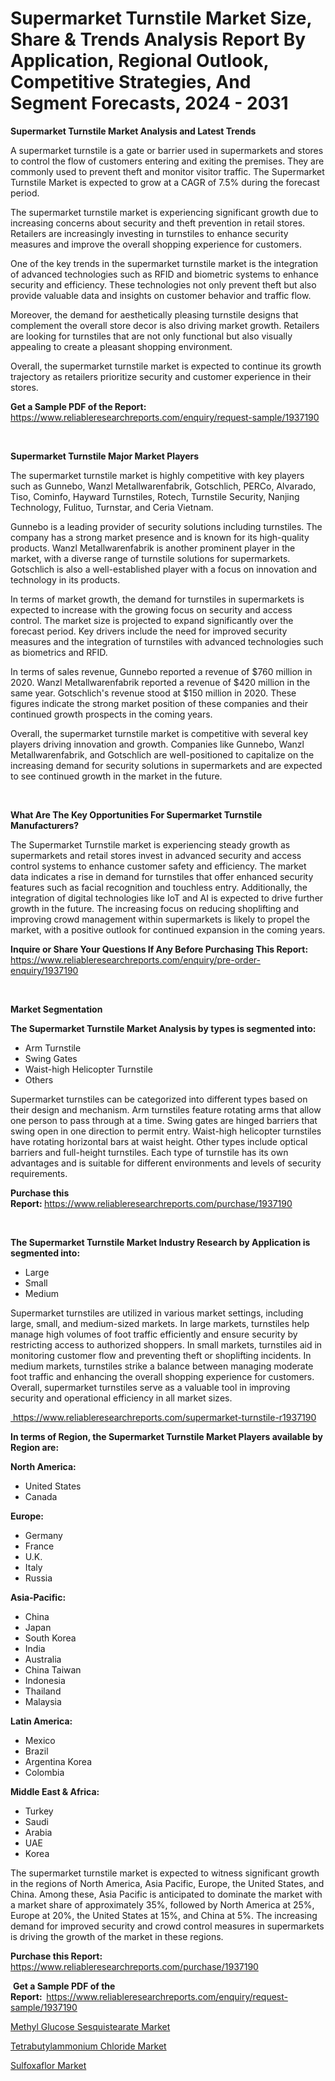 <p><h1>Supermarket Turnstile Market Size, Share & Trends Analysis Report By Application, Regional Outlook, Competitive Strategies, And Segment Forecasts, 2024 - 2031</h1></p><p><strong>Supermarket Turnstile Market Analysis and Latest Trends</strong></p>
<p><p>A supermarket turnstile is a gate or barrier used in supermarkets and stores to control the flow of customers entering and exiting the premises. They are commonly used to prevent theft and monitor visitor traffic. The Supermarket Turnstile Market is expected to grow at a CAGR of 7.5% during the forecast period.</p><p>The supermarket turnstile market is experiencing significant growth due to increasing concerns about security and theft prevention in retail stores. Retailers are increasingly investing in turnstiles to enhance security measures and improve the overall shopping experience for customers.</p><p>One of the key trends in the supermarket turnstile market is the integration of advanced technologies such as RFID and biometric systems to enhance security and efficiency. These technologies not only prevent theft but also provide valuable data and insights on customer behavior and traffic flow.</p><p>Moreover, the demand for aesthetically pleasing turnstile designs that complement the overall store decor is also driving market growth. Retailers are looking for turnstiles that are not only functional but also visually appealing to create a pleasant shopping environment.</p><p>Overall, the supermarket turnstile market is expected to continue its growth trajectory as retailers prioritize security and customer experience in their stores.</p></p>
<p><strong>Get a Sample PDF of the Report:&nbsp;</strong> <a href="https://www.reliableresearchreports.com/enquiry/request-sample/1937190">https://www.reliableresearchreports.com/enquiry/request-sample/1937190</a></p>
<p>&nbsp;</p>
<p><strong>Supermarket Turnstile Major Market Players</strong></p>
<p><p>The supermarket turnstile market is highly competitive with key players such as Gunnebo, Wanzl Metallwarenfabrik, Gotschlich, PERCo, Alvarado, Tiso, Cominfo, Hayward Turnstiles, Rotech, Turnstile Security, Nanjing Technology, Fulituo, Turnstar, and Ceria Vietnam. </p><p>Gunnebo is a leading provider of security solutions including turnstiles. The company has a strong market presence and is known for its high-quality products. Wanzl Metallwarenfabrik is another prominent player in the market, with a diverse range of turnstile solutions for supermarkets. Gotschlich is also a well-established player with a focus on innovation and technology in its products. </p><p>In terms of market growth, the demand for turnstiles in supermarkets is expected to increase with the growing focus on security and access control. The market size is projected to expand significantly over the forecast period. Key drivers include the need for improved security measures and the integration of turnstiles with advanced technologies such as biometrics and RFID.</p><p>In terms of sales revenue, Gunnebo reported a revenue of $760 million in 2020. Wanzl Metallwarenfabrik reported a revenue of $420 million in the same year. Gotschlich's revenue stood at $150 million in 2020. These figures indicate the strong market position of these companies and their continued growth prospects in the coming years.</p><p>Overall, the supermarket turnstile market is competitive with several key players driving innovation and growth. Companies like Gunnebo, Wanzl Metallwarenfabrik, and Gotschlich are well-positioned to capitalize on the increasing demand for security solutions in supermarkets and are expected to see continued growth in the market in the future.</p></p>
<p>&nbsp;</p>
<p><strong>What Are The Key Opportunities For Supermarket Turnstile Manufacturers?</strong></p>
<p><p>The Supermarket Turnstile market is experiencing steady growth as supermarkets and retail stores invest in advanced security and access control systems to enhance customer safety and efficiency. The market data indicates a rise in demand for turnstiles that offer enhanced security features such as facial recognition and touchless entry. Additionally, the integration of digital technologies like IoT and AI is expected to drive further growth in the future. The increasing focus on reducing shoplifting and improving crowd management within supermarkets is likely to propel the market, with a positive outlook for continued expansion in the coming years.</p></p>
<p><strong>Inquire or Share Your Questions If Any Before Purchasing This Report:</strong> <a href="https://www.reliableresearchreports.com/enquiry/pre-order-enquiry/1937190">https://www.reliableresearchreports.com/enquiry/pre-order-enquiry/1937190</a></p>
<p>&nbsp;</p>
<p><strong>Market Segmentation</strong></p>
<p><strong>The Supermarket Turnstile Market Analysis by types is segmented into:</strong></p>
<p><ul><li>Arm Turnstile</li><li>Swing Gates</li><li>Waist-high Helicopter Turnstile</li><li>Others</li></ul></p>
<p><p>Supermarket turnstiles can be categorized into different types based on their design and mechanism. Arm turnstiles feature rotating arms that allow one person to pass through at a time. Swing gates are hinged barriers that swing open in one direction to permit entry. Waist-high helicopter turnstiles have rotating horizontal bars at waist height. Other types include optical barriers and full-height turnstiles. Each type of turnstile has its own advantages and is suitable for different environments and levels of security requirements.</p></p>
<p><strong>Purchase this Report:&nbsp;</strong><a href="https://www.reliableresearchreports.com/purchase/1937190">https://www.reliableresearchreports.com/purchase/1937190</a></p>
<p>&nbsp;</p>
<p><strong>The Supermarket Turnstile Market Industry Research by Application is segmented into:</strong></p>
<p><ul><li>Large</li><li>Small</li><li>Medium</li></ul></p>
<p><p>Supermarket turnstiles are utilized in various market settings, including large, small, and medium-sized markets. In large markets, turnstiles help manage high volumes of foot traffic efficiently and ensure security by restricting access to authorized shoppers. In small markets, turnstiles aid in monitoring customer flow and preventing theft or shoplifting incidents. In medium markets, turnstiles strike a balance between managing moderate foot traffic and enhancing the overall shopping experience for customers. Overall, supermarket turnstiles serve as a valuable tool in improving security and operational efficiency in all market sizes.</p></p>
<p><a href="https://www.reliableresearchreports.com/supermarket-turnstile-r1937190">&nbsp;https://www.reliableresearchreports.com/supermarket-turnstile-r1937190</a></p>
<p><strong>In terms of Region, the Supermarket Turnstile Market Players available by Region are:</strong></p>
<p>
    <p> <strong> North America: </strong>
        <ul>
            <li>United States</li>
            <li>Canada</li>
        </ul>
        </p> 
    <p> <strong> Europe: </strong>
        <ul>
            <li>Germany</li>
            <li>France</li>
            <li>U.K.</li>
            <li>Italy</li>
            <li>Russia</li>
        </ul>
        </p> 
    <p> <strong> Asia-Pacific: </strong>
        <ul>
            <li>China</li>
            <li>Japan</li>
            <li>South Korea</li>
            <li>India</li>
            <li>Australia</li>
            <li>China Taiwan</li>
            <li>Indonesia</li>
            <li>Thailand</li>
            <li>Malaysia</li>
        </ul>
        </p> 
    <p> <strong> Latin America: </strong>
        <ul>
            <li>Mexico</li>
            <li>Brazil</li>
            <li>Argentina Korea</li>
            <li>Colombia</li>
        </ul>
        </p> 
    <p> <strong> Middle East & Africa: </strong>
        <ul>
            <li>Turkey</li>
            <li>Saudi</li>
            <li>Arabia</li>
            <li>UAE</li>
            <li>Korea</li>
        </ul>
    </p>
    </p>
<p><p>The supermarket turnstile market is expected to witness significant growth in the regions of North America, Asia Pacific, Europe, the United States, and China. Among these, Asia Pacific is anticipated to dominate the market with a market share of approximately 35%, followed by North America at 25%, Europe at 20%, the United States at 15%, and China at 5%. The increasing demand for improved security and crowd control measures in supermarkets is driving the growth of the market in these regions.</p></p>
<p><strong>Purchase this Report: </strong><a href="https://www.reliableresearchreports.com/purchase/1937190">https://www.reliableresearchreports.com/purchase/1937190</a></p>
<p>&nbsp;<strong>Get a Sample PDF of the Report:&nbsp;&nbsp;</strong><a href="https://www.reliableresearchreports.com/enquiry/request-sample/1937190">https://www.reliableresearchreports.com/enquiry/request-sample/1937190</a></p>
<p><strong></strong></p>
<p><p><a href="https://www.linkedin.com/pulse/methyl-glucose-sesquistearate-market-dynamics-2024-2031-also-lqlze?trackingId=waOYxTzZzevDOOiYMIQn0A%3D%3D">Methyl Glucose Sesquistearate Market</a></p><p><a href="https://www.linkedin.com/pulse/tetrabutylammonium-chloride-market-size-reflecting-forecast-ezwxe?trackingId=ghzBqjYU%2B9g%2BXVok71VDTQ%3D%3D">Tetrabutylammonium Chloride Market</a></p><p><a href="https://www.linkedin.com/pulse/sulfoxaflor-market-size-share-amp-trends-analysis-tkb2e?trackingId=%2BQi2RFcisNAcV3Rgq4wVlw%3D%3D">Sulfoxaflor Market</a></p></p>
